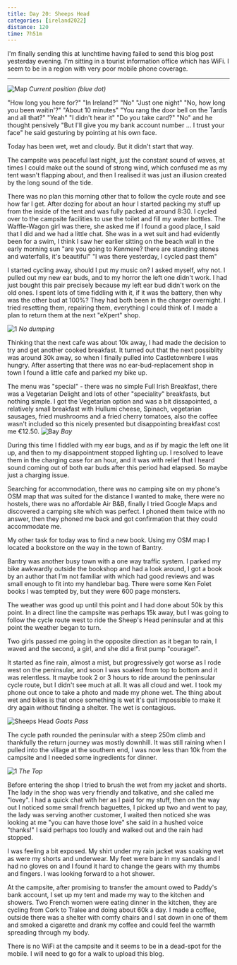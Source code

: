 ```yaml
--- 
title: Day 20: Sheeps Head
categories: [ireland2022]
distance: 120
time: 7h51m
---
```


I'm finally sending this at lunchtime having failed to send this blog post
yesterday evening. I'm sitting in a tourist information office which has WiFi.
I seem to be in a region with very poor mobile phone coverage.

---

![Map](/images/ireland2022/20220825_map.jpg) 
*Current position (blue dot)*

"How long you here for?" "In Ireland?" "No" "Just one night" "No, how long you
been waitin'?" "About 10 minutes" "You rang the door bell on the Tardis and
all that?" "Yeah" "I didn't hear it" "Do you take card?" "No" and he thought
pensively "But I'll give you my bank account number ... I trust your face" he
said gesturing by pointing at his own face.

Today has been wet, wet and cloudy. But it didn't start that way.

The campsite was peaceful last night, just the constant sound of waves, at
times I could make out the sound of strong wind, which confused me as my tent
wasn't flapping about, and then I realised it was just an illusion created by
the long sound of the tide.

There was no plan this morning other that to follow the cycle route and see
how far I get. After dozing for about an hour I started packing my stuff up
from the inside of the tent and was fully packed at around 8:30. I cycled over
to the campsite facilities to use the toilet and fill my water bottles. The
Waffle-Wagon girl was there, she asked me if I found a good place, I said
that I did and we had a little chat. She was in a wet suit and had evidently
been for a swim, I think I saw her earlier sitting on the beach wall in the
early morning sun "are you going to Kenmere? there are standing stones and
waterfalls, it's beautiful" "I was there yesterday, I cycled past them"

I started cycling away, should I put my music on? I asked myself, why not. I
pulled out my new ear buds, and to my horror the left one didn't work. I had
just bought this pair precisely because my left ear bud didn't work on the old
ones. I spent lots of time fiddling with it, if it was the battery, then why
was the other bud at 100%? They had both been in the charger overnight. I
tried resetting them, repairing them, everything I could think of. I made a
plan to return them at the next "eXpert" shop.

![1](/images/ireland2022/20220825_1.jpg) 
*No dumping*

Thinking that the next cafe was about 10k away, I had made the decision to try
and get another cooked breakfast. It turned out that the next possiblity was
around 30k away, so when I finally pulled into Castletownbere I was hungry.
After asserting that there was no ear-bud-replacement shop in town I found a
little cafe and parked my bike up.

The menu was "special" - there was no simple Full Irish Breakfast, there was a
Vegetarian Delight and lots of other "speciality" breakfasts, but nothing
simple. I got the Vegetarian option and was a bit dissapointed, a relatively
small breakfast with Hullumi cheese, Spinach, vegetarian sausages, fried
mushrooms and a fried cherry tomatoes, also the coffee wasn't included so this
nicely presented but disappointing breakfast cost me €12.50.
![Bay](/images/ireland2022/20220825_2.jpg) 
*Bay*

During this time I fiddled with my ear bugs, and as if by magic the left one
lit up, and then to my disappointment stopped lighting up. I resolved to leave
them in the charging case for an hour, and it was with relief that I heard
sound coming out of both ear buds after this period had elapsed. So maybe just
a charging issue.

Searching for accommodation, there was no camping site on my phone's OSM map
that was suited for the distance I wanted to make, there were no hostels,
there was no affordable Air B&B, finally I tried Google Maps and discovered a
camping site which was perfect. I phoned them twice with no answer, then they
phoned me back and got confirmation that they could accommodate me.

My other task for today was to find a new book. Using my OSM map I located a
bookstore on the way in the town of Bantry.

Bantry was another busy town with a one way traffic system. I parked my bike
awkwardly outside the bookshop and had a look around, I got a book by an
author that I'm not familiar with which had good reviews and was small enough
to fit into my handlebar bag. There were some Ken Folet books I was tempted
by, but they were 600 page monsters.

The weather was good up until this point and I had done about 50k by this
point. In a direct line the campsite was perhaps 15k away, but I was going to
follow the cycle route west to ride the Sheep's Head peninsular and at this
point the weather began to turn.

Two girls passed me going in the opposite direction as it began to rain, I
waved and the second, a girl, and she did a first pump "courage!".

It started as fine rain, almost a mist, but progressively got worse as I rode
west on the peninsular, and soon I was soaked from top to bottom and it was
relentless. It maybe took 2 or 3 hours to ride around the peninsular
cycle route, but I didn't see much at all. It was all cloud and wet. I took my
phone out once to take a photo and made my phone wet. The thing about wet and
bikes is that once something is wet it's quit impossible to make it dry again
without finding a shelter. The wet is contagious.

![Sheeps Head](/images/ireland2022/20220825_3.jpg) 
*Goats Pass*

The cycle path rounded the peninsular with a steep 250m climb and thankfully
the return journey was mostly downhill. It was still raining when I pulled
into the village at the southern end, I was now less than 10k from the
campsite and I needed some ingredients for dinner.

![1](/images/ireland2022/20220825_4.jpg) 
*The Top*

Before entering the shop I tried to brush the wet from my jacket and shorts.
The lady in the shop was very friendly and talkative, and she called me
"lovey". I had a quick chat with her as I paid for my stuff, then on the way
out I noticed some small french baguettes, I picked up two and went to pay,
the lady was serving another customer, I waited then noticed she was looking
at me "you can have those love" she said in a hushed voice "thanks!" I said
perhaps too loudly and walked out and the rain had stopped.

I was feeling a bit exposed. My shirt under my rain jacket was soaking wet as
were my shorts and underwear. My feet were bare in my sandals and I had no
gloves on and I found it hard to change the gears with my thumbs and fingers.
I was looking forward to a hot shower.

At the campsite, after promising to transfer the amount owed to Paddy's bank
account, I set up my tent and made my way to the kitchen and showers. Two
French women were eating dinner in the kitchen, they are cycling from Cork to
Tralee and doing about 60k a day. I made a coffee, outside there was a shelter
with comfy chairs and I sat down in one of them and smoked a cigarette and
drank my coffee and could feel the warmth spreading through my body.

There is no WiFi at the campsite and it seems to be in a dead-spot for the
mobile. I will need to go for a walk to upload this blog.









